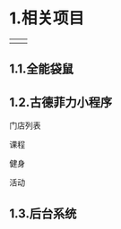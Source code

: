 # 1.相关项目

|  |  |
| :--- | :--- |
|  |  |

## 1.1.全能袋鼠

## 1.2.古德菲力小程序

门店列表

课程

健身

活动

## 1.3.后台系统




